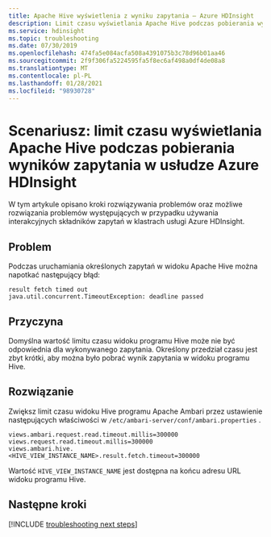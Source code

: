 ```yaml
---
title: Apache Hive wyświetlenia z wyniku zapytania — Azure HDInsight
description: Limit czasu wyświetlania Apache Hive podczas pobierania wyników zapytania w usłudze Azure HDInsight
ms.service: hdinsight
ms.topic: troubleshooting
ms.date: 07/30/2019
ms.openlocfilehash: 474fa5e084acfa508a4391075b3c78d96b01aa46
ms.sourcegitcommit: 2f9f306fa5224595fa5f8ec6af498a0df4de08a8
ms.translationtype: MT
ms.contentlocale: pl-PL
ms.lasthandoff: 01/28/2021
ms.locfileid: "98930728"
---
```

# <a name="scenario-apache-hive-view-times-out-when-fetching-a-query-result-in-azure-hdinsight"></a>Scenariusz: limit czasu wyświetlania Apache Hive podczas pobierania wyników zapytania w usłudze Azure HDInsight

W tym artykule opisano kroki rozwiązywania problemów oraz możliwe rozwiązania problemów występujących w przypadku używania interakcyjnych składników zapytań w klastrach usługi Azure HDInsight.

## <a name="issue"></a>Problem

Podczas uruchamiania określonych zapytań w widoku Apache Hive można napotkać następujący błąd:

```
result fetch timed out
java.util.concurrent.TimeoutException: deadline passed
```

## <a name="cause"></a>Przyczyna

Domyślna wartość limitu czasu widoku programu Hive może nie być odpowiednia dla wykonywanego zapytania. Określony przedział czasu jest zbyt krótki, aby można było pobrać wynik zapytania w widoku programu Hive.

## <a name="resolution"></a>Rozwiązanie

Zwiększ limit czasu widoku Hive programu Apache Ambari przez ustawienie następujących właściwości w `/etc/ambari-server/conf/ambari.properties` .

```
views.ambari.request.read.timeout.millis=300000
views.request.read.timeout.millis=300000
views.ambari.hive.<HIVE_VIEW_INSTANCE_NAME>.result.fetch.timeout=300000
```

Wartość `HIVE_VIEW_INSTANCE_NAME` jest dostępna na końcu adresu URL widoku programu Hive.

## <a name="next-steps"></a>Następne kroki

[!INCLUDE [troubleshooting next steps](../../../includes/hdinsight-troubleshooting-next-steps.md)]